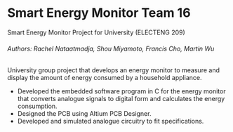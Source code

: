 # Smart Energy Monitor Team 16
Smart Energy Monitor Project for University (ELECTENG 209)
###### Authors: Rachel Nataatmadja, Shou Miyamoto, Francis Cho, Martin Wu 
University group project that develops an energy monitor to measure and display the amount of energy consumed by a household appliance.

- Developed the embedded software program in C for the energy monitor that converts analogue signals to digital form and calculates the energy consumption.
- Designed the PCB using Altium PCB Designer.
- Developed and simulated analogue circuitry to fit specifications.
